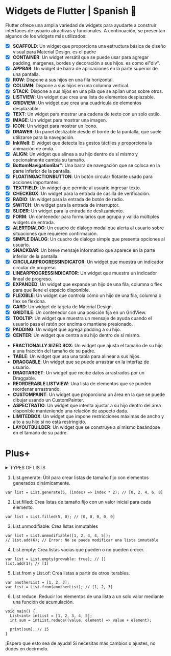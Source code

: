 # Widgets de Flutter | Spanish 💙

Flutter ofrece una amplia variedad de widgets para ayudarte a construir interfaces de usuario atractivas y funcionales. A continuación, se presentan algunos de los widgets más utilizados:

- [x] **SCAFFOLD**: Un widget que proporciona una estructura básica de diseño visual para Material Design. es el padre
- [x] **CONTAINER**: Un widget versátil que se puede usar para agregar padding, márgenes, bordes y decoración a sus hijos. es como el"div".
- [x] **APPBAR**: Un widget de barra de aplicaciones en la parte superior de una pantalla.
- [x] **ROW**: Dispone a sus hijos en una fila horizontal.
- [x] **COLUMN**: Dispone a sus hijos en una columna vertical.
- [x] **STACK**: Dispone a sus hijos en una pila que se apilan unos sobre otros.
- [x] **LISTVIEW**: Un widget que crea una lista de elementos desplazable.
- [x]  **GRIDVIEW**: Un widget que crea una cuadrícula de elementos desplazable.
- [x] **TEXT**: Un widget para mostrar una cadena de texto con un solo estilo.
- [x] **IMAGE**: Un widget para mostrar una imagen.
- [x] **ICON**: Un widget para mostrar un ícono.
- [x] **DRAWER**: Un panel deslizable desde el borde de la pantalla, que suele utilizarse para la navegación.
- [x] **InkWell**: El widget que detecta los gestos táctiles y proporciona la animación de onda.
- [x] **ALIGN**: Un widget que alinea a su hijo dentro de sí mismo y opcionalmente cambia su tamaño.
- [x] **BottomNavigationBar"**: Una barra de navegación que se coloca en la parte inferior de la pantalla.
- [x] **FLOATINGACTIONBUTTON**: Un botón circular flotante usado para acciones importantes.
- [x] **TEXTFIELD**: Un widget que permite al usuario ingresar texto.
- [x] **CHECKBOX**: Un widget para la entrada de casilla de verificación.
- [x] **RADIO**: Un widget para la entrada de botón de radio.
- [x] **SWITCH**: Un widget para la entrada de interruptor.
- [x] **SLIDER**: Un widget para la entrada de deslizamiento.
- [x] **FORM**: Un contenedor para formularios que agrupa y valida múltiples widgets de entrada.
- [x] **ALERTDIALOG**: Un cuadro de diálogo modal que alerta al usuario sobre situaciones que requieren confirmación.
- [x] **SIMPLE DIALOG**: Un cuadro de diálogo simple que presenta opciones al usuario.
- [x] **SNACKBAR**: Un breve mensaje informativo que aparece en la parte inferior de la pantalla.
- [x] **CIRCULARPROGRESSINDICATOR**: Un widget que muestra un indicador circular de progreso.
- [x] **LINEARPROGRESSINDICATOR**: Un widget que muestra un indicador lineal de progreso.
- [x] **EXPANDED**: Un widget que expande un hijo de una fila, columna o flex para que llene el espacio disponible.
- [x] **FLEXIBLE**: Un widget que controla cómo un hijo de una fila, columna o flex se flexiona.
- [x] **CARD**: Un widget de tarjeta de Material Design.
- [x] **GRIDTILE**: Un contenedor con una posición fija en un GridView.
- [x] **TOOLTIP**: Un widget que muestra un mensaje de ayuda cuando el usuario pasa el ratón por encima o mantiene presionado.
- [x] **PADDING**: Un widget que agrega padding a su hijo.
- [x] **CENTER**: Un widget que centra a su hijo dentro de sí mismo.
- **FRACTIONALLY SIZED BOX**: Un widget que ajusta el tamaño de su hijo a una fracción del tamaño de su padre.
- **TABLE**: Un widget que usa una tabla para alinear a sus hijos.
- **DRAGGABLE**: Un widget que se puede arrastrar en la interfaz de usuario.
- **DRAGTARGET**: Un widget que recibe datos arrastrados por un Draggable.
- **REORDERABLE LISTVIEW**: Una lista de elementos que se pueden reordenar arrastrando.
- **CUSTOMPAINT**: Un widget que proporciona un área en la que se puede dibujar usando un CustomPainter.
- **ASPECTRATIO**: Un widget que intenta ajustar a su hijo dentro del área disponible manteniendo una relación de aspecto dada.
- **LIMITEDBOX**: Un widget que impone restricciones máximas de ancho y alto a su hijo si no está restringido.
- **LAYOUTBUILDER**: Un widget que se construye a sí mismo basándose en el tamaño de su padre.

# Plus+
<details >
<summary>TYPES OF LISTS</summary>

>- 1. List Literal
Puedes crear listas usando literales de lista, que es la forma más directa.
```
var list = [1, 2, 3, 4, 5];
```
>- 2. List.filled
List.filled crea una lista de un tamaño específico y llena cada elemento con un valor proporcionado.
```
var list = List.filled(5, 0); // Crea una lista de 5 elementos, todos inicializados a 0
```
>- 3. List.unmodifiable
List.unmodifiable crea una lista inmutable a partir de otra lista o iterable.
```
var list = List.unmodifiable([1, 2, 3, 4, 5]);
// list.add(6); // Esto lanzaría un error porque la lista es inmutable
```
>- 4. List.empty
List.empty crea una lista vacía. Puedes especificar si la lista es mutable o inmutable.
```
var list = List.empty(growable: true); // Crea una lista vacía que puede crecer
```
>- 5. List.from
List.from crea una lista a partir de otro iterable.
```
var anotherList = [1, 2, 3];
var list = List.from(anotherList);
```
>- 6. List.of
List.of es similar a List.from, pero se utiliza más comúnmente para crear una lista a partir de otro iterable.
```
var anotherList = [1, 2, 3];
var list = List.of(anotherList);
```
>- 7. List.cast
List.cast convierte todos los elementos de una lista a un tipo específico.
```
List<dynamic> dynamicList = [1, 2, 3];
List<int> intList = dynamicList.cast<int>();
```
</details >

1. List.generate: 
Útil para crear listas de tamaño fijo con elementos generados dinámicamente.
```
var list = List.generate(5, (index) => index * 2); // [0, 2, 4, 6, 8]
```
2. List.filled: Crea listas de tamaño fijo con un valor inicial para cada elemento.
```
var list = List.filled(5, 0); // [0, 0, 0, 0, 0]
```
3. List.unmodifiable: Crea listas inmutables
```
var list = List.unmodifiable([1, 2, 3, 4, 5]);
// list.add(6); // Error: No se puede modificar una lista inmutable
```
4. List.empty: Crea listas vacías que pueden o no pueden crecer.
```
var list = List.empty(growable: true); // []
list.add(1); // [1]
```
5. List.from y List.of: Crea listas a partir de otros iterables.
```
var anotherList = [1, 2, 3];
var list = List.from(anotherList); // [1, 2, 3]
```
6. List reduce: Reducir los elementos de una lista a un solo valor mediante una función de acumulación.
```
void main() {
  List<int> intList = [1, 2, 3, 4, 5];
  int sum = intList.reduce((value, element) => value + element);

  print(sum); // 15
}
```

¡Espero que esto sea de ayuda! Si necesitas más cambios o ajustes, no dudes en decírmelo.
